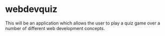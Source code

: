 # webdevquiz
This will be an application which allows the user to play a quiz game over a number of different web development concepts. 
